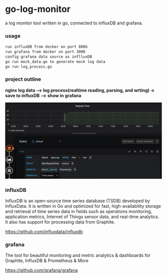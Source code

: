 # go-log-monitor
a log monitor tool written in go, connected to influxDB and grafana.

### usage
```
run influxDB from docker on port 8086
run grafana from docker on port 3000
config grafana data source as inflluxDB
go run mock_data.go to generate mock log data
go run log_process.go

```
### project outline

**nginx log data --> log process(realtime reading, parsing, and wrting) -> save to influxDB --> show in grafana**

![pipeline](https://github.com/yngyuan/go-log-monitor/blob/master/grafana.png?raw=true)

### influxDB
InfluxDB is an open-source time series database (TSDB) developed by InfluxData. It is written in Go and optimized for fast, high-availability storage and retrieval of time series data in fields such as operations monitoring, application metrics, Internet of Things sensor data, and real-time analytics. It also has support for processing data from Graphite.

https://github.com/influxdata/influxdb

### grafana
The tool for beautiful monitoring and metric analytics & dashboards for Graphite, InfluxDB & Prometheus & More 

https://github.com/grafana/grafana
